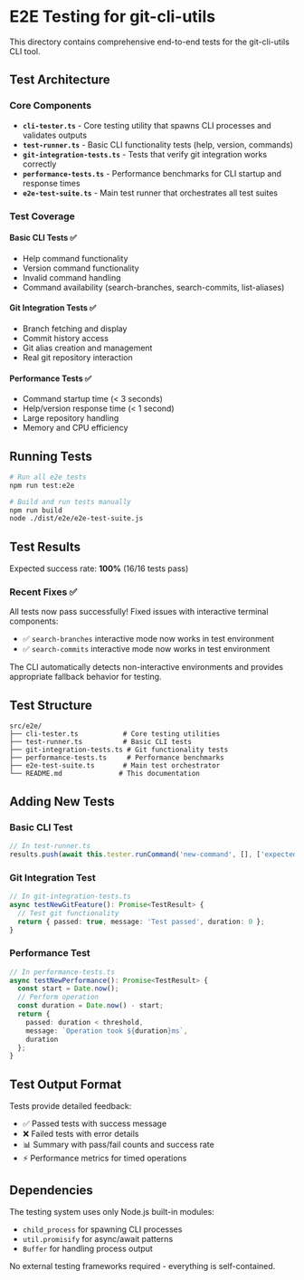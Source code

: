# E2E Testing for git-cli-utils

This directory contains comprehensive end-to-end tests for the git-cli-utils CLI tool.

## Test Architecture

### Core Components

- **`cli-tester.ts`** - Core testing utility that spawns CLI processes and validates outputs
- **`test-runner.ts`** - Basic CLI functionality tests (help, version, commands)
- **`git-integration-tests.ts`** - Tests that verify git integration works correctly
- **`performance-tests.ts`** - Performance benchmarks for CLI startup and response times
- **`e2e-test-suite.ts`** - Main test runner that orchestrates all test suites

### Test Coverage

#### Basic CLI Tests ✅
- Help command functionality
- Version command functionality  
- Invalid command handling
- Command availability (search-branches, search-commits, list-aliases)

#### Git Integration Tests ✅
- Branch fetching and display
- Commit history access
- Git alias creation and management
- Real git repository interaction

#### Performance Tests ✅
- Command startup time (< 3 seconds)
- Help/version response time (< 1 second)
- Large repository handling
- Memory and CPU efficiency

## Running Tests

```bash
# Run all e2e tests
npm run test:e2e

# Build and run tests manually
npm run build
node ./dist/e2e/e2e-test-suite.js
```

## Test Results

Expected success rate: **100%** (16/16 tests pass)

### Recent Fixes ✅

All tests now pass successfully! Fixed issues with interactive terminal components:
- ✅ `search-branches` interactive mode now works in test environment  
- ✅ `search-commits` interactive mode now works in test environment

The CLI automatically detects non-interactive environments and provides appropriate fallback behavior for testing.

## Test Structure

```
src/e2e/
├── cli-tester.ts           # Core testing utilities
├── test-runner.ts          # Basic CLI tests
├── git-integration-tests.ts # Git functionality tests
├── performance-tests.ts     # Performance benchmarks
├── e2e-test-suite.ts       # Main test orchestrator
└── README.md              # This documentation
```

## Adding New Tests

### Basic CLI Test
```typescript
// In test-runner.ts
results.push(await this.tester.runCommand('new-command', [], ['expected output']));
```

### Git Integration Test
```typescript
// In git-integration-tests.ts
async testNewGitFeature(): Promise<TestResult> {
  // Test git functionality
  return { passed: true, message: 'Test passed', duration: 0 };
}
```

### Performance Test
```typescript
// In performance-tests.ts
async testNewPerformance(): Promise<TestResult> {
  const start = Date.now();
  // Perform operation
  const duration = Date.now() - start;
  return { 
    passed: duration < threshold,
    message: `Operation took ${duration}ms`,
    duration 
  };
}
```

## Test Output Format

Tests provide detailed feedback:
- ✅ Passed tests with success message
- ❌ Failed tests with error details
- 📊 Summary with pass/fail counts and success rate
- ⚡ Performance metrics for timed operations

## Dependencies

The testing system uses only Node.js built-in modules:
- `child_process` for spawning CLI processes
- `util.promisify` for async/await patterns
- `Buffer` for handling process output

No external testing frameworks required - everything is self-contained.